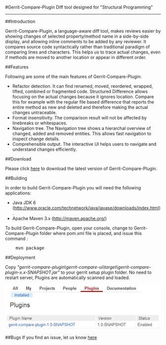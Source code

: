 #Gerrit-Compare-Plugin
Diff tool designed for "Structural Programming"

-------------------------

##Introduction

 Gerrit-Compare-Plugin, a language-aware diff tool, makes reviews easier by showing changes of selected property/method name in a side-by-side display, and allowing inline comments to be added by any reviewer. It compares source code  syntactically rather than traditional paradigm of comparing lines and characters. This helps us to trace actual changes, even if methods are moved to another location or appear in different order.


##Features

 Following are some of the main features of Gerrit-Compare-Plugin:

- Refactor detection. It can find renamed, moved, reordered, wrapped, lifted, combined or fragmented code. Structured Difference allows focusing on the actual changes because it ignores location. Compare this for example with the regular file based difference that reports the entire method as new and deleted and therefore making the actual changes untraceable.
- Format insensitivity. The comparison result will not be affected by linebreaks or whitespaces.
- Navigation tree. The Navigation tree shows a hierarchal overview of changed, added and removed entities. This allows fast navigation to inspect change details.
- Comprehensible output. The interactive UI helps users to navigate and understand changes efficiently.


##Download

Please click [here](https://github.com/amitanjani/gerrit-compare-plugin/archive/master.zip) to download the latest version of Gerrit-Compare-Plugin.


##Building

In order to build Gerrit-Compare-Plugin you will need the following applications:

- Java JDK 6 (http://www.oracle.com/technetwork/java/javase/downloads/index.html).
- Apache Maven 3.x (http://maven.apache.org/)

To build Gerrit-Compare-Plugin, open your console, change to Gerrit-Compare-Plugin folder where pom.xml file is placed, and issue this command :

<pre>
    mvn package
</pre>


##Deployment

Copy *"gerrit-compare-plugin\gerrit-compare-ui\target\gerrit-compare-plugin-x.x-SNAPSHOT.jar"* to your gerrit setup plugin folder. No need to restart server, Plugins are automatically scanned and loaded.

![Alt text](GerritPluginList.png "Gerrit Plugins")


##Bugs
If you find an issue, let us know [here](https://github.com/sans-sense/GerritStructuralComparatorPlugin/issues?page=1&state=open) 


